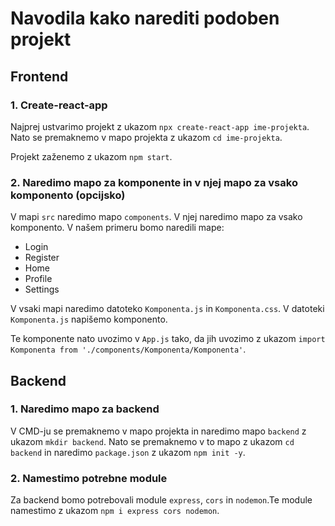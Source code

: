 # Navodila kako narediti podoben projekt

## Frontend

### 1. Create-react-app

Najprej ustvarimo projekt z ukazom `npx create-react-app ime-projekta`. Nato se premaknemo v mapo projekta z ukazom `cd ime-projekta`.

Projekt zaženemo z ukazom `npm start`.

### 2. Naredimo mapo za komponente in v njej mapo za vsako komponento (opcijsko)

V mapi `src` naredimo mapo `components`. V njej naredimo mapo za vsako komponento. V našem primeru bomo naredili mape:

-   Login
-   Register
-   Home
-   Profile
-   Settings

V vsaki mapi naredimo datoteko `Komponenta.js` in `Komponenta.css`. V datoteki `Komponenta.js` napišemo komponento.

Te komponente nato uvozimo v `App.js` tako, da jih uvozimo z ukazom `import Komponenta from './components/Komponenta/Komponenta'`.

## Backend

### 1. Naredimo mapo za backend

V CMD-ju se premaknemo v mapo projekta in naredimo mapo `backend` z ukazom `mkdir backend`. Nato se premaknemo v to mapo z ukazom `cd backend` in naredimo `package.json` z ukazom `npm init -y`.

### 2. Namestimo potrebne module

Za backend bomo potrebovali module `express`, `cors` in `nodemon`.Te module namestimo z ukazom `npm i express cors nodemon`.
